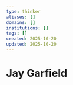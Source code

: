 ```yaml
---
type: thinker
aliases: []
domains: []
institutions: []
tags: []
created: 2025-10-20
updated: 2025-10-20
---
```


# Jay Garfield


